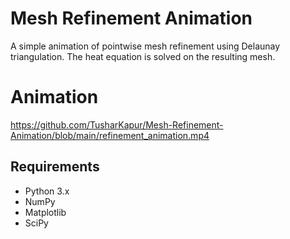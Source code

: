 # Mesh Refinement Animation

A simple animation of pointwise mesh refinement using Delaunay triangulation. The heat equation is solved on the resulting mesh.

# Animation
https://github.com/TusharKapur/Mesh-Refinement-Animation/blob/main/refinement_animation.mp4

## Requirements

- Python 3.x
- NumPy
- Matplotlib
- SciPy
